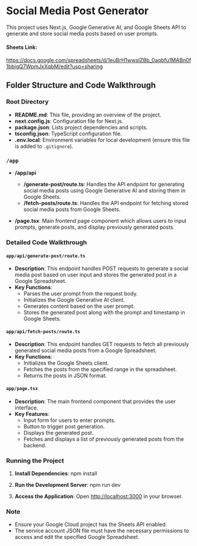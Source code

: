 # Social Media Post Generator

This project uses Next.js, Google Generative AI, and Google Sheets API to generate and store social media posts based on user prompts.

#### Sheets Link: 
https://docs.google.com/spreadsheets/d/1euBrH1wwsIZBb_0aqbfu1MABn0f1bbjgQ7WpmJxXqbM/edit?usp=sharing

## Folder Structure and Code Walkthrough

### Root Directory

- **README.md**: This file, providing an overview of the project.
- **next.config.js**: Configuration file for Next.js.
- **package.json**: Lists project dependencies and scripts.
- **tsconfig.json**: TypeScript configuration file.
- **.env.local**: Environment variables for local development (ensure this file is added to `.gitignore`).

### `/app`

- **/app/api**
  - **/generate-post/route.ts**: Handles the API endpoint for generating social media posts using Google Generative AI and storing them in Google Sheets.
  - **/fetch-posts/route.ts**: Handles the API endpoint for fetching stored social media posts from Google Sheets.

- **/page.tsx**: Main frontend page component which allows users to input prompts, generate posts, and display previously generated posts.

### Detailed Code Walkthrough

#### `app/api/generate-post/route.ts`

- **Description**: This endpoint handles POST requests to generate a social media post based on user input and stores the generated post in a Google Spreadsheet.
- **Key Functions**:
  - Parses the user prompt from the request body.
  - Initializes the Google Generative AI client.
  - Generates content based on the user prompt.
  - Stores the generated post along with the prompt and timestamp in Google Sheets.

#### `app/api/fetch-posts/route.ts`

- **Description**: This endpoint handles GET requests to fetch all previously generated social media posts from a Google Spreadsheet.
- **Key Functions**:
  - Initializes the Google Sheets client.
  - Fetches the posts from the specified range in the spreadsheet.
  - Returns the posts in JSON format.

#### `app/page.tsx`

- **Description**: The main frontend component that provides the user interface.
- **Key Features**:
  - Input form for users to enter prompts.
  - Button to trigger post generation.
  - Displays the generated post.
  - Fetches and displays a list of previously generated posts from the backend.


### Running the Project

1. **Install Dependencies**: npm install

2. **Run the Development Server**: npm run dev


3. **Access the Application**:
Open [http://localhost:3000](http://localhost:3000) in your browser.

### Note

- Ensure your Google Cloud project has the Sheets API enabled.
- The service account JSON file must have the necessary permissions to access and edit the specified Google Spreadsheet.

